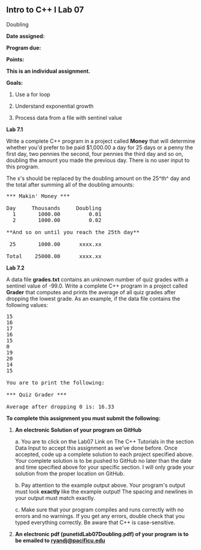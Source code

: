 ## Intro to C++ I Lab 07

Doubling

**Date assigned:** 

**Program due:**

**Points:** 

**This is an individual assignment.**

**Goals:**

1.  Use a for loop

2.  Understand exponential growth

3.  Process data from a file with sentinel value


**Lab 7.1**

Write a complete C++ program in a project called **Money** that will
determine whether you'd prefer to be paid \$1,000.00 a day for 25 days
or a penny the first day, two pennies the second, four pennies the third
day and so on, doubling the amount you made the previous day. There is
no user input to this program.

The x's should be replaced by the doubling amount on the 25^th^ day and
the total after summing all of the doubling amounts:

<pre>
*** Makin' Money ***

Day     Thousands     Doubling
  1       1000.00         0.01
  2       1000.00         0.02

**And so on until you reach the 25th day**

 25       1000.00      xxxx.xx

Total    25000.00      xxxx.xx
</pre>


**Lab 7.2**

A data file **grades.txt** contains an unknown number of quiz grades
with a sentinel value of -99.0. Write a complete C++ program in a
project called **Grader** that computes and prints the average of all
quiz grades after dropping the lowest grade. As an example, if the data
file contains the following values:

<pre>
15
16
17
16
15
0
19
20
14
15

You are to print the following:

*** Quiz Grader ***

Average after dropping 0 is: 16.33
</pre>

**To complete this assignment you must submit the following:**

1.  **An electronic Solution of your program on GitHub**

    a.  You are to click on the Lab07 Link on The C++ Tutorials in the section Data Input to accept this
        assignment as we've done before. Once accepted, code up a
        complete solution to each project specified above. Your
        complete solution is to be pushed to GitHub no later than the
        date and time specified above for your specific section. I will
        only grade your solution from the proper location on GitHub.

    b.  Pay attention to the example output above. Your program's output
        must look **exactly** like the example output! The spacing and
        newlines in your output must match exactly.

    c.  Make sure that your program compiles and runs correctly with no
        errors and no warnings. If you get any errors, double check that
        you typed everything correctly. Be aware that C++ is
        case-sensitive.

2.  **An electronic pdf (punetidLab07Doubling.pdf) 
of your program is to be emailed to ryandj@pacificu.edu**
